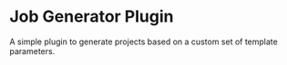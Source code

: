 Job Generator Plugin
====================

A simple plugin to generate projects based on a custom set of template
parameters.

